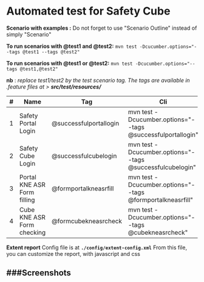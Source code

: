
# Automated test for Safety Cube

**Scenario with examples :**
Do not forget to use "Scenario Outline" instead of simply "Scenario"

**To run scenarios with @test1 and @test2:**
`mvn test -Dcucumber.options="--tags @test1 --tags @test2"`

**To run scenarios with @test1 or @test2:**
`mvn test -Dcucumber.options="--tags @test1,@test2"`


**nb** : *replace test1/test2 by the test scenario tag. The tags are available in .feature files at > **src/test/resources/***


| # | Name | Tag | Cli | Description |
| -- | -- | -- | -- | -- |
| 1 | Safety Portal Login | @successfulportallogin | mvn test -Dcucumber.options="--tags @successfulportallogin" | Login to portal as Safety-Line |
| 2 | Safety Cube Login | @successfulcubelogin | mvn test -Dcucumber.options="--tags @successfulcubelogin" | Login to cube as Safety-Line |
| 3 | Portal KNE ASR Form filling | @formportalkneasrfill| mvn test -Dcucumber.options="--tags @formportalkneasrfill" | Portal KNE ASR Form filling. Must be exectuted before @cubekneasrcheck|
| 4 | Cube KNE ASR Form checking | @formcubekneasrcheck| mvn test -Dcucumber.options="--tags @cubekneasrcheck" | Cube KNE ASR Form checking. Must be exectuted after @formportalkneasrfill|

**Extent report**
Config file is at **`./config/extent-config.xml`**
From this file, you can customize the report, with javascript and css

###Screenshots
---
